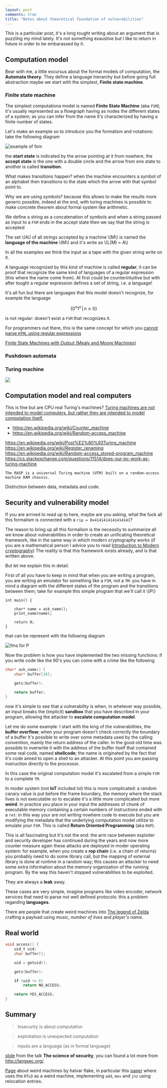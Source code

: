 ```yaml
---
layout: post
comments: true
title: "Notes about theoretical foundation of vulnerabilities"
---
```


This is a particular post, it's a long tought writing about an argument
that is puzzling my mind lately. It's not something exaustive but I like to
return in future in order to be embarassed by it.


## Computation model

Bear with me, a little excursus about the formal models of computation, the **Automata theory**.
They define a language hierarchy but before going full abstraction maybe we start with the
simplest, **Finite state machine**.

### Finite state machine

The simplest computationa model is named **Finite State Machine** (aka ``FSM``); it's usually
represented as a flowgraph having as nodes the different states of a system; as you can
infer from the name it's characterized by having a finite number of states.

Let's make an example so to introduce you the formalism and notations: take the following
diagram

![example of fsm]()

the **start state** is indicated by the arrow pointing at it from nowhere, the **accept state**
is the one with a double circle and the arrow from one state to another is called **transition**.

What makes transitions happen? when the machine encounters a symbol of an alphabet then
transitions to the state which the arrow with that symbol point to.

Why we are using symbols? because this allows to make the results more generic possible,
indeed at the end, with turing machines is possible to make concrete theorem about formal
system like arithmetic.

We define a string as a concatenation of symbols and when a string passed as input
to a ``FSM`` ends in the accept state then we say that the string is accepted

The set \\(A\\) of all strings accepted by a machine \\(M\\) is named the **language of
the machine** \\(M\\) and it's write as \\(L(M) = A\\)

In all the examples we think the input as a tape with the given string write on it.

A language recognized by this kind of machine is called **regular**; it can be proof
that recognize the same kind of languages of a regular expression (this where the name
come from). At first could be counterintuitive but with after tought a regular expression
defines a set of string, i.e. a language!

It's all fun but there are languages that this model doesn't recognize, for example
the language

$$
\left\{ 0^n1^n\, |\, n\geq0\right\}
$$

is not regular: doesn't exist a ``FSM`` that recognizes it.

For programmers out there, this is the same concept for which you [cannot
parse ``HTML`` using regular expressions](https://stackoverflow.com/a/1732454/1935366)

[Finite State Machines with Output (Mealy and Moore Machines)](https://www.cs.umd.edu/class/sum2003/cmsc311/Notes/Seq/fsm.html)

### Pushdown automata

### Turing machine

![](https://upload.wikimedia.org/wikipedia/commons/a/a2/Automata_theory.svg)

## Computation model and real computers

This is fine but are CPU real Turing's machines?
[Turing machines are not intended to model computers, but rather they are intended to model computation itself.](https://en.wikipedia.org/wiki/Turing_machine#Comparison_with_real_machines)

 - https://en.wikipedia.org/wiki/Counter_machine
 - https://en.wikipedia.org/wiki/Random-access_machine

https://en.wikipedia.org/wiki/Post%E2%80%93Turing_machine
https://en.wikipedia.org/wiki/Register_renaming
https://en.wikipedia.org/wiki/Random-access_stored-program_machine
https://cs.stackexchange.com/questions/11514/does-our-pc-work-as-turing-machine

    The RASP is a universal Turing machine (UTM) built on a random-access machine RAM chassis.

Distinction between data, metadata and code.

## Security and vulnerability model

If you are arrived to read up to here, maybe are you asking, what the fuck all
this formalism is connected with a ``rip = 0x4141414141414141``?

The reason to bring up all this formalism is the necessity to summarize
all we know about vulnerabilities  in order to create an unificating theoretical
framework, like in the same way in which modern cryptography works (if you are
a mathematical person I advice you to read [Introduction to Modern cryptography](http://www.cs.umd.edu/~jkatz/imc.html))
The reality is that this framework exists already, and is that written
above.

But let me explain this in detail.

First of all you have to keep in mind that when you are writing a program,
you are writing an emulator for something like a ``FSM``, not a ``TM``:
you have in mind a diagram with the different states of the program and
the transitions between them; take for example this simple program that we'll
call it \\(P\\)

```
int main() {

    char* name = ask_name();
    print_name(name);

    return 0;
}
```

that can be represent with the following diagram

![fms for P]()

Now the problem is how you have implemented the two missing functions:
if you write code like the 90's you can come with a crime like the following

```C
char* ask_name() {
    char* buffer[16];

    gets(buffer);

    return buffer;
}
```

 now it's simple to see that a vulnerability
is when, in whetever way possible, an input breaks the (implicit) **sandbox**
that you have described in your program, allowing the attacker to **escalate
computation model**.

Let me do some example: I start with the king of the vulnerabilities, the **buffer overflow**;
when your program doesn't check correctly the boundary of a buffer it's possible to
write over some metadata used by the calling convention, mainly the return address of the
caller. In the good old time was possible to overwrite it with the address of the buffer itself
that contained some real code, named **shellcode**; the name is originated by the fact that
it's code aimed to open a shell to an attacker. At this point you are passing instruction
directly to the processor.

In this case the original computation model it's escalated from a simple ``FSM`` to
a complete ``TM``.

In moder system (not **IoT** included lol) this is more complicated: a random canary
value is put before the frame boundary, the memory where the stack lives is not executable
so to escalate it's a little more complicated but more **weird**. In practice you
place in your input the addresses of chunk of executable memory containing a certain
numbers of instructions ended with a ``ret``: in this way your are not writing nowhere
code to execute but you are modifying the metadata that the underlying computation model
utilize to emulate your ``FSM``. This is called **Return Oriented Programming** (aka ``ROP``).

This is all fascinating but it's not the end: the arm race between exploiter and security developer
has continued during the years and now more counter measure again these attacks are deployed
in moder operating system: for example, when you create a **rop chain** (i.e. a chain of returns)
you probably need to do some library call, but the mapping of external library is done
at runtime in a random way; this causes an attacker to need some extra information
about the memory organization of the running program. By the way this haven't stopped
vulnerabilities to be exploited.

They are always a **leak** away.

These cases are very simple, imagine programs like video encoder, network services
that need to parse not well defined protocols: this a problem regarding **languages**.

There are people that create weird machines into [The legend of Zelda](https://www.youtube.com/watch?v=fj9u00PMkYU&index=1&list=PLMHq_9wgaCknhiGxknboZdPTLPo2n22fK)
crafting a payload using *music*, *number of lives* and *player's name*.


## Real world

```C
void access() {
    uid_t uid;
    char buffer[];

    uid = getuid();

    gets(buffer);

    if (uid != 0)
        return NO_ACCESS;

    return YES_ACCESS;
}
```

## Summary

> Insecurity is about computation

> exploitation is unexpected computation

> inputs are a language (as in formal language)

[slide](http://langsec.org/insecurity-theory-28c3.pdf) from the talk **The science of security**,
you can found a lot more from http://langsec.org/.

[Page](http://www.cs.dartmouth.edu/~sergey/wm/) about weird machines by halvar flake, in particular
 this [paper](http://www.cs.dartmouth.edu/~sergey/wm/woot13-shapiro.pdf) where uses the ``RTLD`` as a weird machine,
implementing ``add``, ``mov`` and ``jnz`` using relocation entries.
